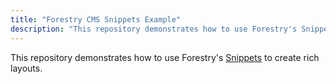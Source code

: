 ```yaml
---
title: "Forestry CMS Snippets Example"
description: "This repository demonstrates how to use Forestry's Snippets to create rich layouts."
---
```


This repository demonstrates how to use Forestry's [Snippets](https://forestry.io/docs/settings/snippets/) to create rich layouts.